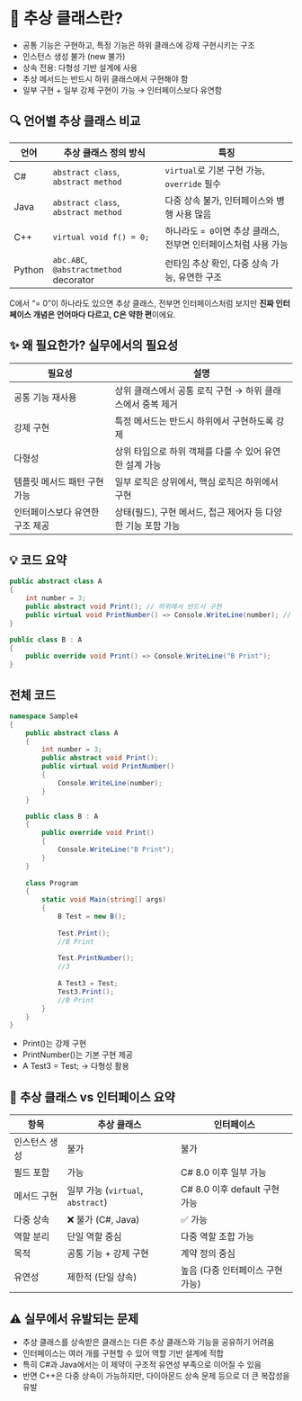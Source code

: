 # 🧠 추상 클래스란?

- 공통 기능은 구현하고, 특정 기능은 하위 클래스에 강제 구현시키는 구조
- 인스턴스 생성 불가 (new 불가)
- 상속 전용: 다형성 기반 설계에 사용
- 추상 메서드는 반드시 하위 클래스에서 구현해야 함
- 일부 구현 + 일부 강제 구현이 가능 → 인터페이스보다 유연함

## 🔍 언어별 추상 클래스 비교
| 언어     | 추상 클래스 정의 방식                     | 특징                                                                 |
|----------|--------------------------------------------|----------------------------------------------------------------------|
| C#       | `abstract class`, `abstract method`        | `virtual`로 기본 구현 가능, `override` 필수                          |
| Java     | `abstract class`, `abstract method`        | 다중 상속 불가, 인터페이스와 병행 사용 많음                         |
| C++      | `virtual void f() = 0;`                    | 하나라도 `= 0`이면 추상 클래스, 전부면 인터페이스처럼 사용 가능     |
| Python   | `abc.ABC`, `@abstractmethod` decorator     | 런타임 추상 확인, 다중 상속 가능, 유연한 구조                        |


C에서 “= 0”이 하나라도 있으면 추상 클래스, 전부면 인터페이스처럼 보지만
**진짜 인터페이스 개념은 언어마다 다르고, C은 약한 편**이에요.


## ✨ 왜 필요한가? 실무에서의 필요성
| 필요성                         | 설명                                                                 |
|--------------------------------|----------------------------------------------------------------------|
| 공통 기능 재사용               | 상위 클래스에서 공통 로직 구현 → 하위 클래스에서 중복 제거           |
| 강제 구현                      | 특정 메서드는 반드시 하위에서 구현하도록 강제                        |
| 다형성                         | 상위 타입으로 하위 객체를 다룰 수 있어 유연한 설계 가능              |
| 템플릿 메서드 패턴 구현 가능   | 일부 로직은 상위에서, 핵심 로직은 하위에서 구현                      |
| 인터페이스보다 유연한 구조 제공 | 상태(필드), 구현 메서드, 접근 제어자 등 다양한 기능 포함 가능         |


## 💡 코드 요약
```csharp
public abstract class A
{
    int number = 3;
    public abstract void Print(); // 하위에서 반드시 구현
    public virtual void PrintNumber() => Console.WriteLine(number); // 선택적 override
}

public class B : A
{
    public override void Print() => Console.WriteLine("B Print");
}
```

## 전체 코드
```csharp
namespace Sample4
{
    public abstract class A
    {
        int number = 3;
        public abstract void Print();
        public virtual void PrintNumber()
        {
            Console.WriteLine(number);
        }
    }

    public class B : A
    {
        public override void Print()
        {
            Console.WriteLine("B Print");
        }
    }
 
    class Program
    {
        static void Main(string[] args)
        {
            B Test = new B();
            
            Test.Print(); 
            //B Print
            
            Test.PrintNumber(); 
            //3
            
            A Test3 = Test; 
            Test3.Print(); 
            //B Print
        }
    }
}

```


- Print()는 강제 구현
- PrintNumber()는 기본 구현 제공
- A Test3 = Test; → 다형성 활용

## 🧩 추상 클래스 vs 인터페이스 요약
| 항목             | 추상 클래스                         | 인터페이스                         |
|------------------|--------------------------------------|-------------------------------------|
| 인스턴스 생성    | 불가                                 | 불가                                |
| 필드 포함        | 가능                                 | C# 8.0 이후 일부 가능               |
| 메서드 구현      | 일부 가능 (`virtual`, `abstract`)    | C# 8.0 이후 default 구현 가능       |
| 다중 상속        | ❌ 불가 (C#, Java)                   | ✅ 가능                              |
| 역할 분리        | 단일 역할 중심                       | 다중 역할 조합 가능                 |
| 목적             | 공통 기능 + 강제 구현                | 계약 정의 중심                      |
| 유연성           | 제한적 (단일 상속)                   | 높음 (다중 인터페이스 구현 가능)   |




## ⚠️ 실무에서 유발되는 문제
- 추상 클래스를 상속받은 클래스는 다른 추상 클래스와 기능을 공유하기 어려움
- 인터페이스는 여러 개를 구현할 수 있어 역할 기반 설계에 적합
- 특히 C#과 Java에서는 이 제약이 구조적 유연성 부족으로 이어질 수 있음
- 반면 C++은 다중 상속이 가능하지만, 다이아몬드 상속 문제 등으로 더 큰 복잡성을 유발
